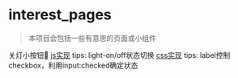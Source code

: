 # interest_pages

> 本项目会包括一些有意思的页面或小组件

关灯小按钮🔘
[js实现](https://si3ver.github.io/interest_pages/lightButton-js/index.html) tips: light-on/off状态切换
[css实现](https://si3ver.github.io/interest_pages/lightButton-css/index.html) tips: label控制checkbox，利用input:checked确定状态
